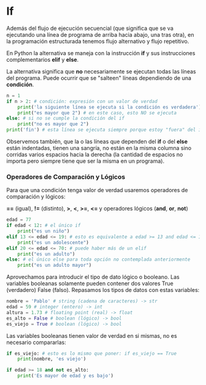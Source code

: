 # If

Además del flujo de ejecución secuencial (que significa que se va ejecutando una línea de programa de arriba hacia abajo, una tras otra), en la programación estructurada tenemos flujo alternativo y flujo repetitivo.

En Python la alternativa se maneja con la instrucción **if** y sus instrucciones complementarios **elif** y **else**.

La alternativa significa que **no** necesariamente se ejecutan todas las líneas del programa. Puede ocurrir que se "salteen" líneas dependiendo de una **condición**.

```py
n = 1
if n > 2: # condición: expresión con un valor de verdad 
    print('la siguiente línea se ejecuta si la condición es verdadera')
    print("es mayor que 2") # en este caso, esto NO se ejecuta
else: # si no se cumple la condición del if
    print("no es mayor que 2")
print('fin') # esta línea se ejecuta siempre porque estoy "fuera" del if
```

Observemos también, que la o las líneas que dependen del **if** o del **else** están indentadas, tienen una sangría, no están en la misma columna sino corridas varios espacios hacia la derecha (la cantidad de espacios no importa pero siempre tiene que ser la misma en un programa).

### Operadores de Comparación y Lógicos
Para que una condición tenga valor de verdad usaremos operadores de comparación y lógicos:

**==** (igual), **!=** (distinto), **>**, **<**, **>=**, **<=** y operadores lógicos (**and**, **or**, **not**)

```py
edad = 77
if edad < 12: # el único if
    print("es un niño")
elif 13 <= edad <= 19: # esto es equivalente a edad >= 13 and edad <= 19
    print("es un adolescente")
elif 20 <= edad <= 70: # puede haber más de un elif
    print("es un adulto")
else: # el único else para toda opción no contemplada anteriormente
    print("es un adulto mayor")
```

Aprovechamos para introducir el tipo de dato lógico o booleano. Las variables booleanas solamente pueden contener dos valores True (verdadero) False (falso). Repasamos los tipos de datos con estas variables:

```py
nombre = 'Pablo' # string (cadena de caracteres) -> str
edad = 59 # integer (entero) -> int
altura = 1.73 # floating point (real) -> float
es_alto = False # boolean (lógico) -> bool
es_viejo = True # boolean (lógico) -> bool
```

Las variables booleanas tienen valor de verdad en si mismas, no es necesario compararlas:

```py
if es_viejo: # esto es lo mismo que poner: if es_viejo == True
    print(nombre, 'es viejo')

if edad >= 18 and not es_alto:
    print('Es mayor de edad y es bajo')
```
